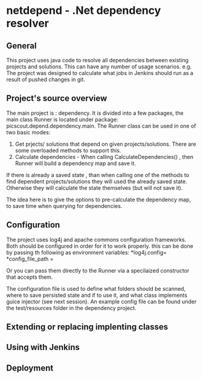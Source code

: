 # netdepend - .Net dependency resolver

## General

This  project uses java code to resolve all dependencies between existing projects and solutions.
This can have any number of usage scenarios.
e.g. The project was designed to calculate what jobs in Jenkins should run as a result of pushed changes in git.

## Project's source overview

The main project is : dependency.
It is divided into a few packages, the main class Runner is located under package: picscout.depend.dependency.main.
The Runner class can be used in one of two basic modes:
1. Get prjects/ solutions that depend on given projects/solutions. There are some overloaded methods to support this.
2. Calculate dependencies - When calling CalculateDependencies() , then Runner will build a dependency map and save it.

If there is already a saved state , than when calling one of the methods to find dependent projects/solutions
they will used the already saved state. Otherwise they will calculate the state themselves (but will not save it).

The idea here is to give the options to pre-calculate the dependency map, to save time when querying for dependencies.

## Configuration

The project uses log4j and apache commons configuration frameworks.
Both should be configured in order for it to work properly.
this can be done by passing th following as environment variables:
*log4j.config= <path to log4j.xml file>
*config_file_path = <path to config.xml file>

Or you can pass them directly to the Runner via a specilaized constructor that accepts them.

The configuration file is used to define what folders should be scanned,  where to save persisted state and if to use it,
and what class implements guice injector (see next session).
An example config file can be found under the test/resources folder in the dependency project.


## Extending or replacing implenting classes

## Using with Jenkins


## Deployment


